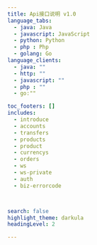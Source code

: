 ```yaml
---
title: Api接口说明 v1.0
language_tabs:
  - java: Java
  - javascript: JavaScript
  - python: Python
  - php : Php
  - golang: Go
language_clients:
  - java: ""
  - http: ""
  - javascript: ""
  - php : ""
  - go:""

toc_footers: []
includes:
  - introduce
  - accounts
  - transfers
  - products
  - product
  - currencys
  - orders
  - ws
  - ws-private
  - auth
  - biz-errorcode



search: false
highlight_theme: darkula
headingLevel: 2

---
```


